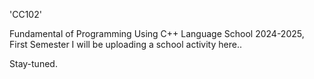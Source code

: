 'CC102'

Fundamental of Programming Using C++ Language School 2024-2025, First Semester
I will be uploading a school activity here..

Stay-tuned.
